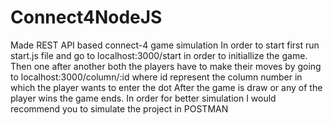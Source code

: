 # Connect4NodeJS

Made REST API based connect-4 game simulation
In order to start first run start.js file and go to localhost:3000/start in order to initiallize the game.
Then one after another both the players have to make their moves by going to localhost:3000/column/:id where id represent the column number in which the player wants to enter the dot
After the game is draw or any of the player wins the game ends.
In order for better simulation I would recommend you to simulate the project in POSTMAN
